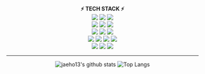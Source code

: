 <!--
<div align="center">
<b>⭐It’s Me⭐</b>

Hello!!

I enjoy having conversations...

I dislike being a burden to others...

I'm diligent in handling tasks entrusted to me, more so than anyone else...

"I want to become an excellent front-end developer based on this."

</div>

<hr>

<div align="center">
<b>😊 My favorite 😊</b>

💪Exercise 📓Diary

💬Talk 📺watching sports

</div>

<hr>

-->


<div align="center">
<b>⚡ TECH STACK ⚡</b> <br>

<img src="https://img.shields.io/badge/HTML-98FB98?style=fot-the-badge&logo=HTML5&logoColor=E34F26">
<img src="https://img.shields.io/badge/CSS-98FB98?style=fot-the-badge&logo=css&logoColor=663399">
<img src="https://img.shields.io/badge/JavaScript-98FB98?style=fot-the-badge&logo=JavaScript&logoColor=F7DF1E">
<br />
<img src="https://img.shields.io/badge/React-CCCCFF?style=fot-the-badge&logo=React&logoColor=61DAFB">
<img src="https://img.shields.io/badge/Typescript-CCCCFF?style=fot-the-badge&logo=typescript&logoColor=3178C6">
<img src="https://img.shields.io/badge/Nextjs-CCCCFF?style=fot-the-badge&logo=nextdotjs&logoColor=000000">
<br />
<img src="https://img.shields.io/badge/Vercel-E0FFFF?style=fot-the-badge&logo=vercel&logoColor=black">
<img src="https://img.shields.io/badge/Netlify-E0FFFF?style=fot-the-badge&logo=Netlify&logoColor=#00C7B7">
<img src="https://img.shields.io/badge/Linux-E0FFFF?style=fot-the-badge&logo=Linux&logoColor=FCC624">
<br />
<img src="https://img.shields.io/badge/Git-87CEFA?style=fot-the-badge&logo=git&logoColor=F05032">
<img src="https://img.shields.io/badge/GitHub-87CEFA?style=fot-the-badge&logo=GitHub&logoColor=181717">
<img src="https://img.shields.io/badge/Gitlab-87CEFA?style=fot-the-badge&logo=gitlab&logoColor=FC6D26">
<img src="https://img.shields.io/badge/Sourcetree-87CEFA?style=fot-the-badge&logo=sourcetree&logoColor=0052CC">
<br />
<img src="https://img.shields.io/badge/Notion-D3FB52?style=fot-the-badge&logo=Notion&logoColor=000000">
<img src="https://img.shields.io/badge/Slack-D3FB52?style=fot-the-badge&logo=Slack&logoColor=4A154B">
<img src="https://img.shields.io/badge/Discord-D3FB52?style=fot-the-badge&logo=Discord&logoColor=5865F2">

</div>

<hr>

<div align="center">
  
![jaeho13's github stats](https://github-readme-stats.vercel.app/api?username=jaeho13)
![Top Langs](https://github-readme-stats.vercel.app/api/top-langs/?username=jaeho13&layout=compact)
  
</div>

